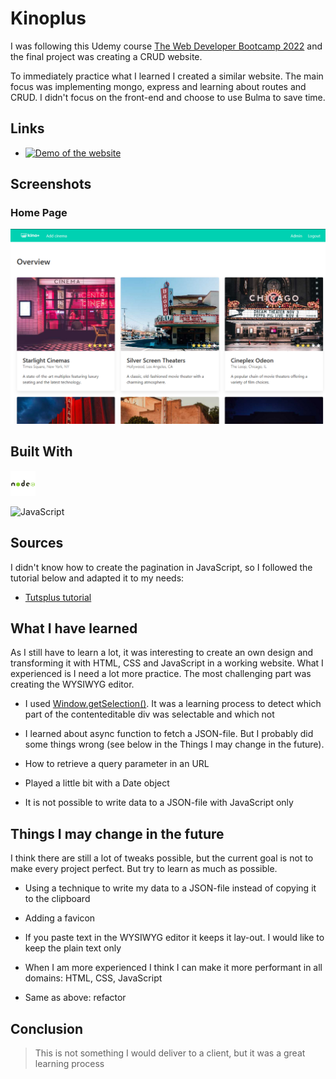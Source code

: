 # Kinoplus

<p>I was following this Udemy course <a href="https://www.udemy.com/course/the-web-developer-bootcamp/">The Web Developer Bootcamp 2022</a> and the final project was creating a CRUD website.</p>
<p>To immediately practice what I learned I created a similar website. The main focus was implementing mongo, express and learning about routes and CRUD. I didn't focus on the front-end and choose to use Bulma to save time.</p>

## Links

- [![Demo of the website](http://i.imgur.com/Ot5DWAW.png)](https://www.youtube.com/watch?v=okBg2Co11to)

## Screenshots

### Home Page

![Home Page](/screenshots/homepage.png 'Home Page')

## Built With

<img src="https://github.com/devicons/devicon/blob/master/icons/nodejs/nodejs-original-wordmark.svg" title="NodeJS" alt="NodeJS" width="40" height="40"/>

![JavaScript](https://img.shields.io/badge/-JavaScript-yellow 'JavaScript')

## Sources

I didn't know how to create the pagination in JavaScript, so I followed the tutorial below and adapted it to my needs:

- [Tutsplus tutorial](https://webdesign.tutsplus.com/tutorials/pagination-with-vanilla-javascript--cms-41896 'Tutsplus tutorial')

## What I have learned

As I still have to learn a lot, it was interesting to create an own design and transforming it with HTML, CSS and JavaScript in a working website. What I experienced is I need a lot more practice. The most challenging part was creating the WYSIWYG editor.

- I used [Window.getSelection()](https://developer.mozilla.org/en-US/docs/Web/API/Window/getSelection 'Window.getSelection()'). It was a learning process to detect which part of the contenteditable div was selectable and which not

- I learned about async function to fetch a JSON-file. But I probably did some things wrong (see below in the Things I may change in the future).

- How to retrieve a query parameter in an URL

- Played a little bit with a Date object

- It is not possible to write data to a JSON-file with JavaScript only

## Things I may change in the future

I think there are still a lot of tweaks possible, but the current goal is not to make every project perfect. But try to learn as much as possible.

- Using a technique to write my data to a JSON-file instead of copying it to the clipboard

- Adding a favicon

- If you paste text in the WYSIWYG editor it keeps it lay-out. I would like to keep the plain text only

- When I am more experienced I think I can make it more performant in all domains: HTML, CSS, JavaScript

- Same as above: refactor

## Conclusion

> This is not something I would deliver to a client, but it was a great learning process
